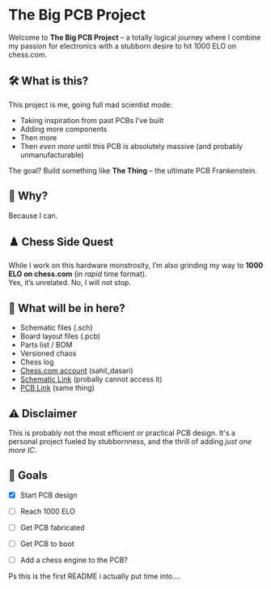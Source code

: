 # The Big PCB Project

Welcome to **The Big PCB Project** – a totally logical journey where I combine my passion for electronics with a stubborn desire to hit 1000 ELO on chess.com.

## 🛠️ What is this?

This project is me, going full mad scientist mode:  
- Taking inspiration from past PCBs I’ve built  
- Adding more components  
- Then more  
- Then *even more* until this PCB is absolutely massive (and probably unmanufacturable)

The goal? Build something like **The Thing** – the ultimate PCB Frankenstein.

## 🧩 Why?

Because I can.  


## ♟️ Chess Side Quest

While I work on this hardware monstrosity, I’m also grinding my way to **1000 ELO on chess.com** (in *rapid* time format).  
Yes, it’s unrelated. No, I will not stop.

## 🧪 What will be in here? 

- Schematic files (.sch)
- Board layout files (.pcb)
- Parts list / BOM
- Versioned chaos
- Chess log
- [Chess.com account](https://www.chess.com/member/sahil_dasari) (sahil_dasari)
- [Schematic Link](https://easyeda.com/editor#id=57cd4cf6bf704c8bab69746f71d15acf) (probally cannot access it)
- [PCB Link](https://easyeda.com/editor#id=57cd4cf6bf704c8bab69746f71d15acf|faf1c3b9d2f243a3b150773973d005a1) (same thing)

## ⚠️ Disclaimer

This is probably not the most efficient or practical PCB design. It's a personal project fueled by stubbornness, and the thrill of adding *just one more IC*.

## 🚀 Goals

- [x] Start PCB design
- [ ] Reach 1000 ELO
- [ ] Get PCB fabricated
- [ ] Get PCB to boot
- [ ] Add a chess engine to the PCB?


Ps this is the first README i actually put time into....
